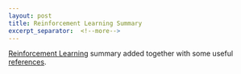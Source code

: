 ```yaml
---
layout: post
title: Reinforcement Learning Summary
excerpt_separator:  <!--more-->
---
```


[Reinforcement Learning](https://illya13.github.io/RL/reinforcement-learning.html) summary added together with some useful [references](https://illya13.github.io/RL/references.html). 